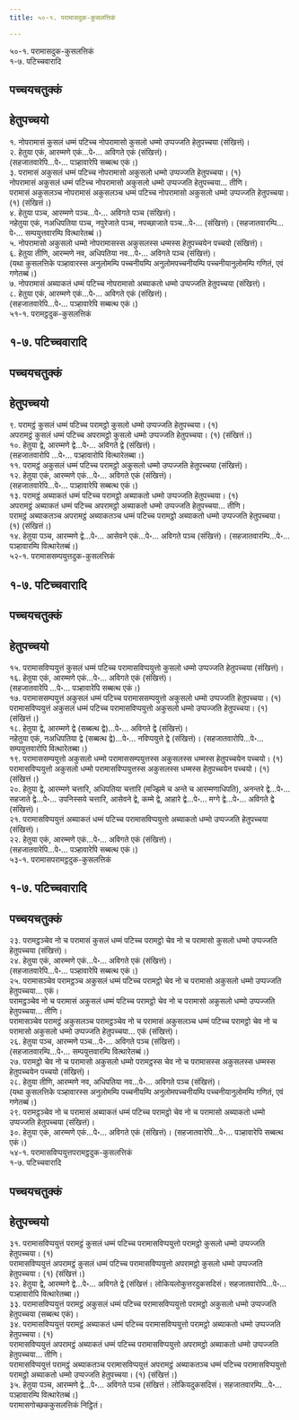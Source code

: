 ```yaml
---
title: ५०-१. परामासदुक-कुसलत्तिकं

---
```

५०-१. परामासदुक-कुसलत्तिकं  
१-७. पटिच्चवारादि  


## पच्चयचतुक्कं



## हेतुपच्चयो

१. नोपरामासं कुसलं धम्मं पटिच्च नोपरामासो कुसलो धम्मो उप्पज्जति हेतुपच्चया (संखित्तं)।  
२. हेतुया एकं, आरम्मणे एकं…पे॰… अविगते एकं (संखित्तं)।  
(सहजातवारेपि…पे॰… पञ्हावारेपि सब्बत्थ एकं।)  
३. परामासं अकुसलं धम्मं पटिच्च नोपरामासो अकुसलो धम्मो उप्पज्जति हेतुपच्चया। (१)  
नोपरामासं अकुसलं धम्मं पटिच्च नोपरामासो अकुसलो धम्मो उप्पज्जति हेतुपच्चया… तीणि।  
परामासं अकुसलञ्च नोपरामासं अकुसलञ्च धम्मं पटिच्च नोपरामासो अकुसलो धम्मो उप्पज्जति हेतुपच्चया। (१) (संखित्तं।)  
४. हेतुया पञ्च, आरम्मणे पञ्च…पे॰… अविगते पञ्च (संखित्तं)।  
नहेतुया एकं, नअधिपतिया पञ्च, नपुरेजाते पञ्च, नपच्छाजाते पञ्च…पे॰… (संखित्तं)। (सहजातवारम्पि…पे॰… सम्पयुत्तवारम्पि वित्थारेतब्बं।)  
५. नोपरामासो अकुसलो धम्मो नोपरामासस्स अकुसलस्स धम्मस्स हेतुपच्चयेन पच्चयो (संखित्तं)।  
६. हेतुया तीणि, आरम्मणे नव, अधिपतिया नव…पे॰… अविगते पञ्च (संखित्तं)।  
(यथा कुसलत्तिके पञ्हावारस्स अनुलोमम्पि पच्चनीयम्पि अनुलोमपच्चनीयम्पि पच्चनीयानुलोमम्पि गणितं, एवं गणेतब्बं।)  
७. नोपरामासं अब्याकतं धम्मं पटिच्च नोपरामासो अब्याकतो धम्मो उप्पज्जति हेतुपच्चया (संखित्तं)।  
८. हेतुया एकं, आरम्मणे एकं…पे॰… अविगते एकं (संखित्तं)।  
(सहजातवारेपि…पे॰… पञ्हावारेपि सब्बत्थ एकं।)  
५१-१. परामट्ठदुक-कुसलत्तिकं  


## १-७. पटिच्चवारादि



## पच्चयचतुक्कं



## हेतुपच्चयो

९. परामट्ठं कुसलं धम्मं पटिच्च परामट्ठो कुसलो धम्मो उप्पज्जति हेतुपच्चया। (१)  
अपरामट्ठं कुसलं धम्मं पटिच्च अपरामट्ठो कुसलो धम्मो उप्पज्जति हेतुपच्चया। (१) (संखित्तं।)  
१०. हेतुया द्वे, आरम्मणे द्वे…पे॰… अविगते द्वे (संखित्तं)।  
(सहजातवारोपि …पे॰… पञ्हावारोपि वित्थारेतब्बा।)  
११. परामट्ठं अकुसलं धम्मं पटिच्च परामट्ठो अकुसलो धम्मो उप्पज्जति हेतुपच्चया (संखित्तं)।  
१२. हेतुया एकं, आरम्मणे एकं…पे॰… अविगते एकं (संखित्तं)।  
(सहजातवारेपि…पे॰… पञ्हावारेपि सब्बत्थ एकं।)  
१३. परामट्ठं अब्याकतं धम्मं पटिच्च परामट्ठो अब्याकतो धम्मो उप्पज्जति हेतुपच्चया। (१)  
अपरामट्ठं अब्याकतं धम्मं पटिच्च अपरामट्ठो अब्याकतो धम्मो उप्पज्जति हेतुपच्चया… तीणि।  
परामट्ठं अब्याकतञ्च अपरामट्ठं अब्याकतञ्च धम्मं पटिच्च परामट्ठो अब्याकतो धम्मो उप्पज्जति हेतुपच्चया। (१) (संखित्तं।)  
१४. हेतुया पञ्च, आरम्मणे द्वे…पे॰… आसेवने एकं…पे॰… अविगते पञ्च (संखित्तं)। (सहजातवारम्पि…पे॰… पञ्हावारम्पि वित्थारेतब्बं।)  
५२-१. परामाससम्पयुत्तदुक-कुसलत्तिकं  


## १-७. पटिच्चवारादि



## पच्चयचतुक्कं



## हेतुपच्चयो

१५. परामासविप्पयुत्तं कुसलं धम्मं पटिच्च परामासविप्पयुत्तो कुसलो धम्मो उप्पज्जति हेतुपच्चया (संखित्तं)।  
१६. हेतुया एकं, आरम्मणे एकं…पे॰… अविगते एकं (संखित्तं)।  
(सहजातवारेपि …पे॰… पञ्हावारेपि सब्बत्थ एकं।)  
१७. परामाससम्पयुत्तं अकुसलं धम्मं पटिच्च परामाससम्पयुत्तो अकुसलो धम्मो उप्पज्जति हेतुपच्चया। (१)  
परामासविप्पयुत्तं अकुसलं धम्मं पटिच्च परामासविप्पयुत्तो अकुसलो धम्मो उप्पज्जति हेतुपच्चया। (१) (संखित्तं।)  
१८. हेतुया द्वे, आरम्मणे द्वे (सब्बत्थ द्वे)…पे॰… अविगते द्वे (संखित्तं)।  
नहेतुया एकं, नअधिपतिया द्वे (सब्बत्थ द्वे)…पे॰… नविप्पयुत्ते द्वे (संखित्तं)। (सहजातवारोपि…पे॰… सम्पयुत्तवारोपि वित्थारेतब्बा।)  
१९. परामाससम्पयुत्तो अकुसलो धम्मो परामाससम्पयुत्तस्स अकुसलस्स धम्मस्स हेतुपच्चयेन पच्चयो। (१)  
परामासविप्पयुत्तो अकुसलो धम्मो परामासविप्पयुत्तस्स अकुसलस्स धम्मस्स हेतुपच्चयेन पच्चयो। (१) (संखित्तं।)  
२०. हेतुया द्वे, आरम्मणे चत्तारि, अधिपतिया चत्तारि (मज्झिमे च अन्ते च आरम्मणाधिपति), अनन्तरे द्वे…पे॰… सहजाते द्वे…पे॰… उपनिस्सये चत्तारि, आसेवने द्वे, कम्मे द्वे, आहारे द्वे…पे॰… मग्गे द्वे…पे॰… अविगते द्वे (संखित्तं)।  
२१. परामासविप्पयुत्तं अब्याकतं धम्मं पटिच्च परामासविप्पयुत्तो अब्याकतो धम्मो उप्पज्जति हेतुपच्चया (संखित्तं)।  
२२. हेतुया एकं, आरम्मणे एकं…पे॰… अविगते एकं (संखित्तं)।  
(सहजातवारेपि…पे॰… पञ्हावारेपि सब्बत्थ एकं।)  
५३-१. परामासपरामट्ठदुक-कुसलत्तिकं  


## १-७. पटिच्चवारादि



## पच्चयचतुक्कं

२३. परामट्ठञ्चेव नो च परामासं कुसलं धम्मं पटिच्च परामट्ठो चेव नो च परामासो कुसलो धम्मो उप्पज्जति हेतुपच्चया (संखित्तं)।  
२४. हेतुया एकं, आरम्मणे एकं…पे॰… अविगते एकं (संखित्तं)।  
(सहजातवारेपि…पे॰… पञ्हावारेपि सब्बत्थ एकं।)  
२५. परामासञ्चेव परामट्ठञ्च अकुसलं धम्मं पटिच्च परामट्ठो चेव नो च परामासो अकुसलो धम्मो उप्पज्जति हेतुपच्चया… एकं।  
परामट्ठञ्चेव नो च परामासं अकुसलं धम्मं पटिच्च परामट्ठो चेव नो च परामासो अकुसलो धम्मो उप्पज्जति हेतुपच्चया… तीणि।  
परामासञ्चेव परामट्ठं अकुसलञ्च परामट्ठञ्चेव नो च परामासं अकुसलञ्च धम्मं पटिच्च परामट्ठो चेव नो च परामासो अकुसलो धम्मो उप्पज्जति हेतुपच्चया… एकं (संखित्तं)।  
२६. हेतुया पञ्च, आरम्मणे पञ्च…पे॰… अविगते पञ्च (संखित्तं)।  
(सहजातवारम्पि…पे॰… सम्पयुत्तवारम्पि वित्थारेतब्बं।)  
२७. परामट्ठो चेव नो च परामासो अकुसलो धम्मो परामट्ठस्स चेव नो च परामासस्स अकुसलस्स धम्मस्स हेतुपच्चयेन पच्चयो (संखित्तं)।  
२८. हेतुया तीणि, आरम्मणे नव, अधिपतिया नव…पे॰… अविगते पञ्च (संखित्तं)।  
(यथा कुसलत्तिके पञ्हावारस्स अनुलोमम्पि पच्चनीयम्पि अनुलोमपच्चनीयम्पि पच्चनीयानुलोमम्पि गणितं, एवं गणेतब्बं।)  
२९. परामट्ठञ्चेव नो च परामासं अब्याकतं धम्मं पटिच्च परामट्ठो चेव नो च परामासो अब्याकतो धम्मो उप्पज्जति हेतुपच्चया (संखित्तं)।  
३०. हेतुया एकं, आरम्मणे एकं…पे॰… अविगते एकं (संखित्तं)। (सहजातवारेपि…पे॰… पञ्हावारेपि सब्बत्थ एकं।)  
५४-१. परामासविप्पयुत्तपरामट्ठदुक-कुसलत्तिकं  
१-७. पटिच्चवारादि  


## पच्चयचतुक्कं



## हेतुपच्चयो

३१. परामासविप्पयुत्तं परामट्ठं कुसलं धम्मं पटिच्च परामासविप्पयुत्तो परामट्ठो कुसलो धम्मो उप्पज्जति हेतुपच्चया। (१)  
परामासविप्पयुत्तं अपरामट्ठं कुसलं धम्मं पटिच्च परामासविप्पयुत्तो अपरामट्ठो कुसलो धम्मो उप्पज्जति हेतुपच्चया। (१) (संखित्तं।)  
३२. हेतुया द्वे, आरम्मणे द्वे…पे॰… अविगते द्वे (संखित्तं। लोकियलोकुत्तरदुकसदिसं। सहजातवारोपि…पे॰… पञ्हावारोपि वित्थारेतब्बा।)  
३३. परामासविप्पयुत्तं परामट्ठं अकुसलं धम्मं पटिच्च परामासविप्पयुत्तो परामट्ठो अकुसलो धम्मो उप्पज्जति हेतुपच्चया (सब्बत्थ एकं)।  
३४. परामासविप्पयुत्तं परामट्ठं अब्याकतं धम्मं पटिच्च परामासविप्पयुत्तो परामट्ठो अब्याकतो धम्मो उप्पज्जति हेतुपच्चया। (१)  
परामासविप्पयुत्तं अपरामट्ठं अब्याकतं धम्मं पटिच्च परामासविप्पयुत्तो अपरामट्ठो अब्याकतो धम्मो उप्पज्जति हेतुपच्चया… तीणि।  
परामासविप्पयुत्तं परामट्ठं अब्याकतञ्च परामासविप्पयुत्तं अपरामट्ठं अब्याकतञ्च धम्मं पटिच्च परामासविप्पयुत्तो परामट्ठो अब्याकतो धम्मो उप्पज्जति हेतुपच्चया। (१) (संखित्तं।)  
३५. हेतुया पञ्च, आरम्मणे द्वे…पे॰… अविगते पञ्च (संखित्तं। लोकियदुकसदिसं। सहजातवारम्पि…पे॰… पञ्हावारम्पि वित्थारेतब्बं।)  
परामासगोच्छककुसलत्तिकं निट्ठितं।  